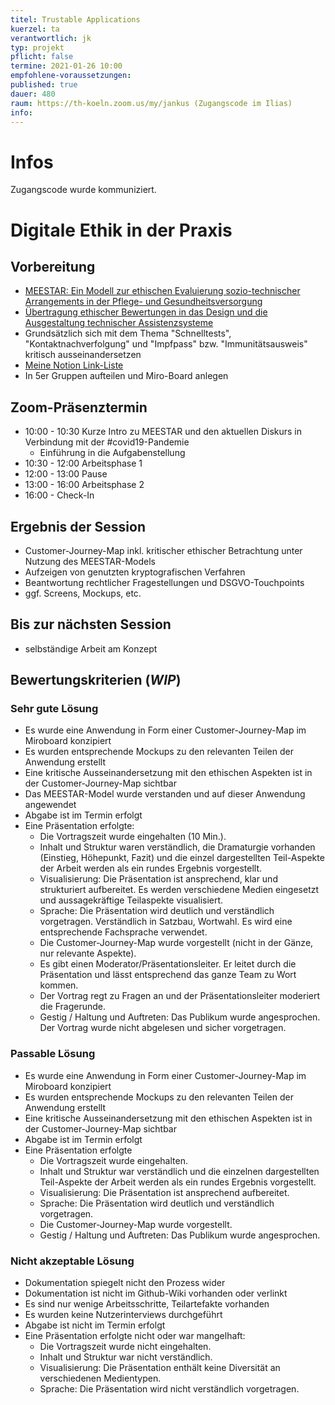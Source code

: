 ```yaml
---
titel: Trustable Applications
kuerzel: ta
verantwortlich: jk
typ: projekt
pflicht: false
termine: 2021-01-26 10:00
empfohlene-voraussetzungen: 
published: true
dauer: 480
raum: https://th-koeln.zoom.us/my/jankus (Zugangscode im Ilias)
info:
---
```


# Infos

Zugangscode wurde kommuniziert.

# Digitale Ethik in der Praxis

## Vorbereitung

* [MEESTAR: Ein Modell zur ethischen Evaluierung sozio-technischer Arrangements in der Pflege- und Gesundheitsversorgung](https://www.researchgate.net/publication/281062030_MEESTAR_Ein_Modell_zur_ethischen_Evaluierung_sozio-technischer_Arrangements_in_der_Pflege-_und_Gesundheitsversorgung)
* [Übertragung ethischer Bewertungen in das Design und die Ausgestaltung technischer Assistenzsysteme](https://pub.uni-bielefeld.de/record/2911818)
* Grundsätzlich sich mit dem Thema "Schnelltests", "Kontaktnachverfolgung" und "Impfpass" bzw. "Immunitätsausweis" kritisch ausseinandersetzen
* [Meine Notion Link-Liste](https://www.notion.so/railslove/Digitale-Ethik-Link-und-Literaturliste-c15ede16de484e70866b59a245a8c64c)
* In 5er Gruppen aufteilen und Miro-Board anlegen


## Zoom-Präsenztermin

* 10:00 - 10:30 Kurze Intro zu MEESTAR und den aktuellen Diskurs in Verbindung mit der #covid19-Pandemie
	* Einführung in die Aufgabenstellung
* 10:30 - 12:00 Arbeitsphase 1
* 12:00 - 13:00 Pause
* 13:00 - 16:00 Arbeitsphase 2
* 16:00 - Check-In

## Ergebnis der Session

* Customer-Journey-Map inkl. kritischer ethischer Betrachtung unter Nutzung des MEESTAR-Models
* Aufzeigen von genutzten kryptografischen Verfahren
* Beantwortung rechtlicher Fragestellungen und DSGVO-Touchpoints
* ggf. Screens, Mockups, etc.

## Bis zur nächsten Session

* selbständige Arbeit am Konzept

## Bewertungskriterien (_WIP_)

### Sehr gute Lösung

* Es wurde eine Anwendung in Form einer Customer-Journey-Map im Miroboard konzipiert
* Es wurden entsprechende Mockups zu den relevanten Teilen der Anwendung erstellt
* Eine kritische Ausseinandersetzung mit den ethischen Aspekten ist in der Customer-Journey-Map sichtbar
* Das MEESTAR-Model wurde verstanden und auf dieser Anwendung angewendet
* Abgabe ist im Termin erfolgt
* Eine Präsentation erfolgte:
	* Die Vortragszeit wurde eingehalten (10 Min.).
	* Inhalt und Struktur waren verständlich, die Dramaturgie vorhanden (Einstieg, Höhepunkt, Fazit) und die einzel dargestellten Teil-Aspekte der Arbeit werden als ein rundes Ergebnis vorgestellt.
	* Visualisierung: Die Präsentation ist ansprechend, klar und strukturiert aufbereitet. Es werden verschiedene Medien eingesetzt und aussagekräftige Teilaspekte visualisiert.
	* Sprache: Die Präsentation wird deutlich und verständlich vorgetragen. Verständlich in Satzbau, Wortwahl. Es wird eine entsprechende Fachsprache verwendet.
    * Die Customer-Journey-Map wurde vorgestellt (nicht in der Gänze, nur relevante Aspekte).
    * Es gibt einen Moderator/Präsentationsleiter. Er leitet durch die Präsentation und lässt entsprechend das ganze Team zu Wort kommen.
    * Der Vortrag regt zu Fragen an und der Präsentationsleiter moderiert die Fragerunde.
    * Gestig / Haltung und Auftreten: Das Publikum wurde angesprochen. Der Vortrag wurde nicht abgelesen und sicher vorgetragen.

### Passable Lösung

* Es wurde eine Anwendung in Form einer Customer-Journey-Map im Miroboard konzipiert
* Es wurden entsprechende Mockups zu den relevanten Teilen der Anwendung erstellt
* Eine kritische Ausseinandersetzung mit den ethischen Aspekten ist in der Customer-Journey-Map sichtbar
* Abgabe ist im Termin erfolgt
* Eine Präsentation erfolgte
    * Die Vortragszeit wurde eingehalten.
    * Inhalt und Struktur war verständlich und die einzelnen dargestellten Teil-Aspekte der Arbeit werden als ein rundes Ergebnis vorgestellt.
    * Visualisierung: Die Präsentation ist ansprechend aufbereitet.
    * Sprache: Die Präsentation wird deutlich und verständlich vorgetragen.
    * Die Customer-Journey-Map wurde vorgestellt.
    * Gestig / Haltung und Auftreten: Das Publikum wurde angesprochen.

### Nicht akzeptable Lösung

* Dokumentation spiegelt nicht den Prozess wider
* Dokumentation ist nicht im Github-Wiki vorhanden oder verlinkt
* Es sind nur wenige Arbeitsschritte, Teilartefakte vorhanden
* Es wurden keine Nutzerinterviews durchgeführt
* Abgabe ist nicht im Termin erfolgt
* Eine Präsentation erfolgte nicht oder war mangelhaft:
	* Die Vortragszeit wurde nicht eingehalten.
	* Inhalt und Struktur war nicht verständlich.
	* Visualisierung: Die Präsentation enthält keine Diversität an verschiedenen Medientypen.
	* Sprache: Die Präsentation wird nicht verständlich vorgetragen.
